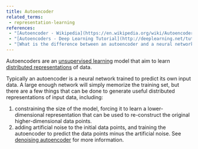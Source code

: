 ```yaml
---
title: Autoencoder
related_terms:
 - representation-learning
references:
 - "[Autoencoder - Wikipedia](https://en.wikipedia.org/wiki/Autoencoder)"
 - "[Autoencoders - Deep Learning Tutorial](http://deeplearning.net/tutorial/dA.html#autoencoders)"
 - "[What is the difference between an autoencoder and a neural network?](https://www.quora.com/What-is-the-difference-between-a-neural-network-and-an-autoencoder-network/answer/Patrick-Hall-4)"
---
```

Autoencoders are an [unsupervised learning][1] model that aim to learn
[distributed representations][2] of data.

Typically an autoencoder is a neural network trained to predict its own
input data. A large enough network will simply memorize the training set,
but there are a few things that can be done to generate useful
distributed representations of input data, including:

1. constraining the size of the model, forcing it to learn a lower-dimensional
representation that can be used to re-construct the original
higher-dimensional data points.
2. adding artificial noise to the initial data points, and training the autoencoder
to predict the data points minus the artificial noise. See
[denoising autoencoder][4] for more information.

[1]: /terms/unsupervised-learning/
[2]: /terms/distributed-representation/
[3]: /terms/neural-network/
[4]: /terms/denoising-autoencoder/